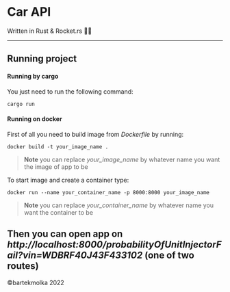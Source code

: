 # Car API

Written in Rust & Rocket.rs 🦀🚀

---

## Running project

#### Running by cargo

You just need to run the following command:

```
cargo run
```

#### Running on docker

First of all you need to build image from *Dockerfile* by running: 

```
docker build -t your_image_name .
```

> **Note** you can replace *your_image_name* by whatever name you want the image of app to be

To start image and create a container type:

```
docker run --name your_container_name -p 8000:8000 your_image_name
```

> **Note** you can replace *your_container_name* by whatever name you want the container to be

Then you can open app on *http://localhost:8000/probabilityOfUnitInjectorFail?vin=WDBRF40J43F433102* (one of two routes)
---

©bartekmolka 2022
